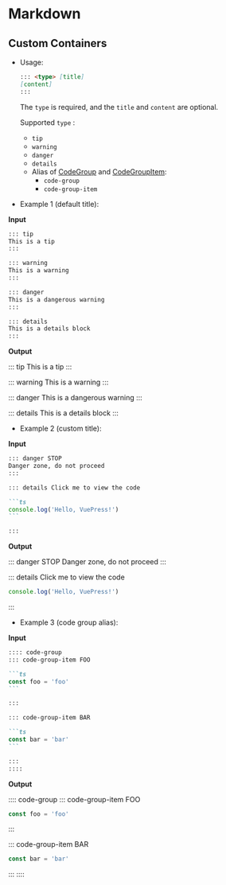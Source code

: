 # Markdown

<NpmBadge package="@vuepress/theme-default" />

## Custom Containers

- Usage:

  ```md
  ::: <type> [title]
  [content]
  :::
  ```

  The `type` is required, and the `title` and `content` are optional.

  Supported `type` :

  - `tip`
  - `warning`
  - `danger`
  - `details`
  - Alias of [CodeGroup](./components.md#codegroup) and [CodeGroupItem](./components.md#codegroupitem):
    - `code-group`
    - `code-group-item`

- Example 1 (default title):

**Input**

```md
::: tip
This is a tip
:::

::: warning
This is a warning
:::

::: danger
This is a dangerous warning
:::

::: details
This is a details block
:::
```

**Output**

::: tip
This is a tip
:::

::: warning
This is a warning
:::

::: danger
This is a dangerous warning
:::

::: details
This is a details block
:::

- Example 2 (custom title):

**Input**

````md
::: danger STOP
Danger zone, do not proceed
:::

::: details Click me to view the code

```ts
console.log('Hello, VuePress!')
```

:::
````

**Output**

::: danger STOP
Danger zone, do not proceed
:::

::: details Click me to view the code

```ts
console.log('Hello, VuePress!')
```

:::

- Example 3 (code group alias):

**Input**

````md
:::: code-group
::: code-group-item FOO

```ts
const foo = 'foo'
```

:::

::: code-group-item BAR

```ts
const bar = 'bar'
```

:::
::::
````

**Output**

:::: code-group
::: code-group-item FOO

```ts
const foo = 'foo'
```

:::

::: code-group-item BAR

```ts
const bar = 'bar'
```

:::
::::
